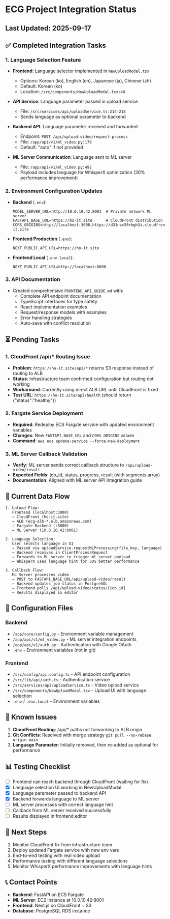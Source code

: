 # ECG Project Integration Status

## Last Updated: 2025-09-17

## ✅ Completed Integration Tasks

### 1. Language Selection Feature
- **Frontend**: Language selector implemented in `NewUploadModal.tsx`
  - Options: Korean (ko), English (en), Japanese (ja), Chinese (zh)
  - Default: Korean (ko)
  - Location: `/src/components/NewUploadModal.tsx:40`

- **API Service**: Language parameter passed in upload service
  - File: `/src/services/api/uploadService.ts:214-218`
  - Sends language as optional parameter to backend

- **Backend API**: Language parameter received and forwarded
  - Endpoint: `POST /api/upload-video/request-process`
  - File: `/app/api/v1/ml_video.py:179`
  - Default: "auto" if not provided

- **ML Server Communication**: Language sent to ML server
  - File: `/app/api/v1/ml_video.py:492`
  - Payload includes language for WhisperX optimization (30% performance improvement)

### 2. Environment Configuration Updates
- **Backend** (`.env`):
  ```env
  MODEL_SERVER_URL=http://10.0.10.42:8001  # Private network ML server
  FASTAPI_BASE_URL=https://ho-it.site      # CloudFront distribution
  CORS_ORIGINS=http://localhost:3000,https://d31nzc58rhgh3i.cloudfront.net,https://ho-it.site
  ```

- **Frontend Production** (`.env`):
  ```env
  NEXT_PUBLIC_API_URL=https://ho-it.site
  ```

- **Frontend Local** (`.env.local`):
  ```env
  NEXT_PUBLIC_API_URL=http://localhost:8000
  ```

### 3. API Documentation
- Created comprehensive `FRONTEND_API_GUIDE.md` with:
  - Complete API endpoint documentation
  - TypeScript interfaces for type safety
  - React implementation examples
  - Request/response models with examples
  - Error handling strategies
  - Auto-save with conflict resolution

## ⏳ Pending Tasks

### 1. CloudFront /api/* Routing Issue
- **Problem**: `https://ho-it.site/api/*` returns S3 response instead of routing to ALB
- **Status**: Infrastructure team confirmed configuration but routing not working
- **Workaround**: Currently using direct ALB URL until CloudFront is fixed
- **Test URL**: `https://ho-it.site/api/health` (should return {"status":"healthy"})

### 2. Fargate Service Deployment
- **Required**: Redeploy ECS Fargate service with updated environment variables
- **Changes**: New `FASTAPI_BASE_URL` and `CORS_ORIGINS` values
- **Command**: `aws ecs update-service --force-new-deployment`

### 3. ML Server Callback Validation
- **Verify**: ML server sends correct callback structure to `/api/upload-video/result`
- **Expected Fields**: job_id, status, progress, result (with segments array)
- **Documentation**: Aligned with ML server API integration guide

## 🔄 Current Data Flow

```
1. Upload Flow:
   Frontend (localhost:3000)
   → CloudFront (ho-it.site)
   → ALB (ecg-alb-*.elb.amazonaws.com)
   → Fargate Backend (:8000)
   → ML Server (10.0.10.42:8001)

2. Language Selection:
   User selects language in UI
   → Passed via uploadService.requestMLProcessing(file_key, language)
   → Backend receives in ClientProcessRequest
   → Forwards to ML server in trigger_ml_server payload
   → WhisperX uses language hint for 30% better performance

3. Callback Flow:
   ML Server processes video
   → POST to FASTAPI_BASE_URL/api/upload-video/result
   → Backend updates job status in PostgreSQL
   → Frontend polls /api/upload-video/status/{job_id}
   → Results displayed in editor
```

## 📝 Configuration Files

### Backend
- `/app/core/config.py` - Environment variable management
- `/app/api/v1/ml_video.py` - ML server integration endpoints
- `/app/api/v1/auth.py` - Authentication with Google OAuth
- `.env` - Environment variables (not in git)

### Frontend
- `/src/config/api.config.ts` - API endpoint configuration
- `/src/lib/api/auth.ts` - Authentication service
- `/src/services/api/uploadService.ts` - Video upload service
- `/src/components/NewUploadModal.tsx` - Upload UI with language selection
- `.env` / `.env.local` - Environment variables

## 🐛 Known Issues

1. **CloudFront Routing**: /api/* paths not forwarding to ALB origin
2. **Git Conflicts**: Resolved with merge strategy `git pull --no-rebase origin main`
3. **Language Parameter**: Initially removed, then re-added as optional for performance

## 📊 Testing Checklist

- [ ] Frontend can reach backend through CloudFront (waiting for fix)
- [x] Language selection UI working in NewUploadModal
- [x] Language parameter passed to backend API
- [x] Backend forwards language to ML server
- [ ] ML server processes with correct language hint
- [ ] Callback from ML server received successfully
- [ ] Results displayed in frontend editor

## 🚀 Next Steps

1. Monitor CloudFront fix from infrastructure team
2. Deploy updated Fargate service with new env vars
3. End-to-end testing with real video upload
4. Performance testing with different language selections
5. Monitor WhisperX performance improvements with language hints

## 📞 Contact Points

- **Backend**: FastAPI on ECS Fargate
- **ML Server**: EC2 instance at 10.0.10.42:8001
- **Frontend**: Next.js on CloudFront + S3
- **Database**: PostgreSQL RDS instance